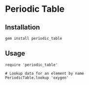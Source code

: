 # Periodic Table

## Installation

    gem install periodic_table

## Usage

    require 'periodic_table'

    # Lookup data for an element by name
    PeriodicTable.lookup 'oxygen'